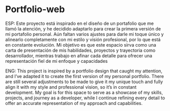 # Portfolio-web
ESP: Este proyecto está inspirado en el diseño de un portafolio que me llamó la atención, y he decidido adaptarlo para crear la primera versión de mi portafolio personal. Aún faltan varios ajustes para darle mi toque único y alinearlo completamente con mi estilo y visión profesional, por lo que está en constante evolución.
Mi objetivo es que este espacio sirva como una carta de presentación de mis habilidades, proyectos y trayectoria como desarrollador, mientras trabajo en afinar cada detalle para ofrecer una representación fiel de mi enfoque y capacidades

ENG: This project is inspired by a portfolio design that caught my attention, and I’ve adapted it to create the first version of my personal portfolio. There are still several adjustments to be made to give it my unique touch and fully align it with my style and professional vision, so it’s in constant development.
My goal is for this space to serve as a showcase of my skills, projects, and journey as a developer, while I continue refining every detail to offer an accurate representation of my approach and capabilities.
